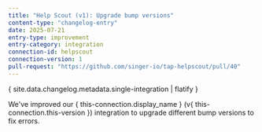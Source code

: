 ```yaml
---
title: "Help Scout (v1): Upgrade bump versions"
content-type: "changelog-entry"
date: 2025-07-21
entry-type: improvement
entry-category: integration
connection-id: helpscout
connection-version: 1
pull-request: "https://github.com/singer-io/tap-helpscout/pull/40"
---
```

{ site.data.changelog.metadata.single-integration | flatify }

We've improved our { this-connection.display_name } (v{ this-connection.this-version }) integration to upgrade different bump versions to fix errors.